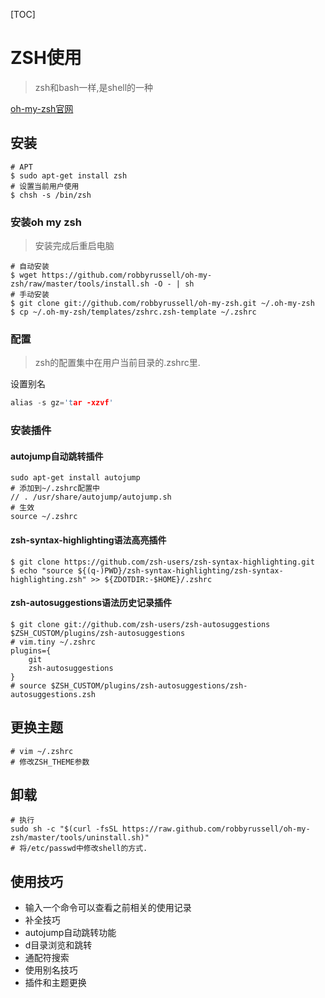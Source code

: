 [TOC]

# ZSH使用

> zsh和bash一样,是shell的一种

[oh-my-zsh官网](https://ohmyz.sh/)

## 安装

```shell
# APT
$ sudo apt-get install zsh
# 设置当前用户使用
$ chsh -s /bin/zsh
```

### 安装oh my zsh

> 安装完成后重启电脑

```shell
# 自动安装
$ wget https://github.com/robbyrussell/oh-my-zsh/raw/master/tools/install.sh -O - | sh
# 手动安装
$ git clone git://github.com/robbyrussell/oh-my-zsh.git ~/.oh-my-zsh
$ cp ~/.oh-my-zsh/templates/zshrc.zsh-template ~/.zshrc
```

### 配置

> zsh的配置集中在用户当前目录的.zshrc里.

设置别名

```c
alias -s gz='tar -xzvf'
```



### 安装插件

#### autojump自动跳转插件

```shell
sudo apt-get install autojump
# 添加到~/.zshrc配置中
// . /usr/share/autojump/autojump.sh
# 生效
source ~/.zshrc
```

#### zsh-syntax-highlighting语法高亮插件

```shell
$ git clone https://github.com/zsh-users/zsh-syntax-highlighting.git
$ echo "source ${(q-)PWD}/zsh-syntax-highlighting/zsh-syntax-highlighting.zsh" >> ${ZDOTDIR:-$HOME}/.zshrc
```

#### zsh-autosuggestions语法历史记录插件

```shell
$ git clone git://github.com/zsh-users/zsh-autosuggestions $ZSH_CUSTOM/plugins/zsh-autosuggestions
# vim.tiny ~/.zshrc
plugins={
    git
    zsh-autosuggestions
}
# source $ZSH_CUSTOM/plugins/zsh-autosuggestions/zsh-autosuggestions.zsh
```

## 更换主题

```shell
# vim ~/.zshrc
# 修改ZSH_THEME参数
```

## 卸载

```shell
# 执行
sudo sh -c "$(curl -fsSL https://raw.github.com/robbyrussell/oh-my-zsh/master/tools/uninstall.sh)"
# 将/etc/passwd中修改shell的方式.
```

## 使用技巧

- 输入一个命令可以查看之前相关的使用记录
- 补全技巧
- autojump自动跳转功能
- d目录浏览和跳转
- 通配符搜索 
- 使用别名技巧
- 插件和主题更换